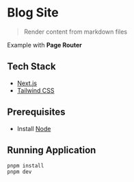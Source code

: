 # Blog Site

> Render content from markdown files

Example with **Page Router**

## Tech Stack

- [Next.js](https://nextjs.org/)
- [Tailwind CSS](https://tailwindcss.com/)

## Prerequisites

- Install [Node](https://nodejs.org/en/download/)

## Running Application

```shell
pnpm install
pnpm dev
```
